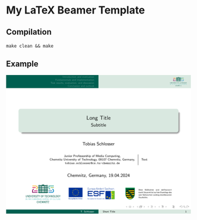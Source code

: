 My LaTeX Beamer Template
========================


Compilation
-----------

```
make clean && make
```


Example
-------

![main_300PPI-0.png](main_300PPI-0.png "Tobias_LaTeX_template_beamer example")

